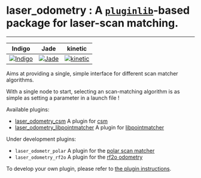 # laser_odometry : A [`pluginlib`](http://wiki.ros.org/pluginlib)-based package for **laser-scan matching**.
---

<!-- [![Build Status](https://travis-ci.org/artivis/laser_odometry.svg?branch=master)](https://travis-ci.org/artivis/laser_odometry) -->

| Indigo            | Jade              | kinetic            |
|-------------------|-------------------|--------------------|
| [![Indigo][1]][5] | [![Jade][2]][5]   | [![kinetic][3]][5] |

[1]: https://travis-matrix-badges.herokuapp.com/repos/artivis/laser_odometry/branches/master/1
[2]: https://travis-matrix-badges.herokuapp.com/repos/artivis/laser_odometry/branches/master/4
[3]: https://travis-matrix-badges.herokuapp.com/repos/artivis/laser_odometry/branches/master/7
[5]: https://travis-ci.org/artivis/laser_odometry

Aims at providing a single, simple interface for different scan matcher algorithms.

With a single node to start, selecting an scan-matching algorithm is as simple as setting a parameter in a launch file !

Available plugins:

-   [laser_odometry_csm](https://github.com/artivis/laser_odometry_csm) A plugin for [csm](https://github.com/AndreaCensi/csm)
-   [laser_odometry_libpointmatcher](https://github.com/artivis/laser_odometry_libpointmatcher) A plugin for [libpointmatcher](https://github.com/ethz-asl/libpointmatcher)

Under development plugins:

-   `laser_odometr_polar` A plugin for the [polar scan matcher](https://github.com/ccny-ros-pkg/scan_tools/tree/indigo/polar_scan_matcher)
-   `laser_odometry_rf2o` A plugin for the [rf2o odometry](http://wiki.ros.org/rf2o_laser_odometry)

<!-- -  [laser_odometry_gpar](https://github.com/artivis/laser_odometry_gpar) -->
<!-- -  [laser_odometr_polar](https://github.com/artivis/laser_odometr_polar) -->
<!-- -  [laser_odometr_rf2o](https://github.com/artivis/laser_odometr_rf2o) -->

To develop your own plugin, please refer to [the plugin instructions](https://github.com/artivis/laser_odometry/wiki/Create-a-plugin).
